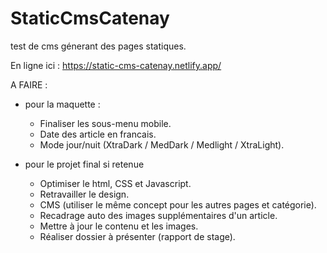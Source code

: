 # StaticCmsCatenay

test de cms génerant des pages statiques.

En ligne ici : https://static-cms-catenay.netlify.app/

A FAIRE :

- pour la maquette :

  - Finaliser les sous-menu mobile.
  - Date des article en francais.
  - Mode jour/nuit (XtraDark / MedDark / Medlight / XtraLight).

- pour le projet final si retenue
  - Optimiser le html, CSS et Javascript.
  - Retravailler le design.
  - CMS (utiliser le même concept pour les autres pages et catégorie).
  - Recadrage auto des images supplémentaires d'un article.
  - Mettre à jour le contenu et les images.
  - Réaliser dossier à présenter (rapport de stage).
